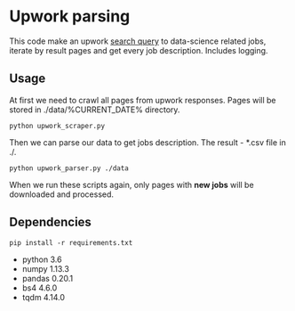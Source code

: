 # Upwork parsing

This code make an upwork [search query](https://www.upwork.com/o/jobs/browse/c/data-science-analytics/?page=2&sort=create_time%2Bdesc) to data-science related jobs, iterate by result pages and get every job description.
Includes logging.

## Usage

At first we need to crawl all pages from upwork responses. Pages will be stored in ./data/%CURRENT_DATE% directory.

```
python upwork_scraper.py
```

Then we can parse our data to get jobs description. The result - *.csv file in ./.

```
python upwork_parser.py ./data
```
When we run these scripts again, only pages with **new jobs** will be downloaded and processed.

## Dependencies  

```
pip install -r requirements.txt
```

* python 3.6
* numpy 1.13.3
* pandas 0.20.1
* bs4 4.6.0
* tqdm 4.14.0
